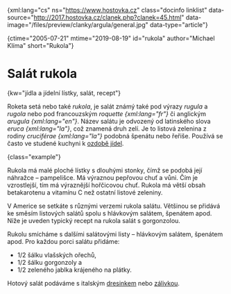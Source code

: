 
{xml:lang="cs" ns="https://www.hostovka.cz" class="docinfo linklist" data-source="http://2017.hostovka.cz/clanek.php?clanek=45.html" data-image="/files/preview/clanky/argula/general.jpg" data-type="article"}

{ctime="2005-07-21" mtime="2019-08-19" id="rukola" author="Michael Klíma" short="Rukola"}

# Salát rukola

<!-- generated attribute kw by user_udpatekw.sh on 2020-04-25, do not edit -->

{kw="jídla a jídelní lístky, salát, recept"}

Roketa setá nebo také _rukola_, je salát známý také pod výrazy _rugula_ a _rugola_ nebo pod francouzským _roquette {xml:lang="fr"}_ či anglickým _arugula {xml:lang="en"}_. Název salátu je odvozený od latinského slova _eruca {xml:lang="la"}_, což znamená druh zelí. Je to listová zelenina z rodiny _cruciférae {xml:lang="la"}_ podobná špenátu nebo řeřiše. Používá se často ve studené kuchyni k [ozdobě jídel][1].

{class="example"}

Rukola má malé ploché lístky s dlouhými stonky, čímž se podobá její náhražce – pampelišce. Má výraznou pepřovou chuť a vůni. Čím je vzrostlejší, tím má výraznější hořčicovou chuť. Rukola má větší obsah betakarotenu a vitamínu C než ostatní listové zeleniny.

V Americe se setkáte s různými verzemi rukola salátu. Většinou se přidává ke směsím listových salátů spolu s hlávkovým salátem, špenátem apod. Níže je uveden typický recept na rukola salát s gorgonzolou.

Rukolu smícháme s dalšími salátovými listy – hlávkovým salátem, špenátem apod. Pro každou porci salátu přidáme:

  * 1/2 šálku vlašských ořechů,
  * 1/2 šálku gorgonzoly a
  * 1/2 zeleného jablka krájeného na plátky.

Hotový salát podáváme s italským [dresinkem][2] nebo [zálivkou][3].

 [1]: /zdobeni
 [2]: /zalivka_dresink#dresinky
 [3]: /zalivka_dresink#zalivka

